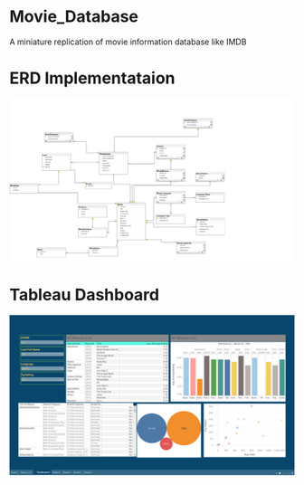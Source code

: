 # Movie_Database
A miniature replication of movie information database like IMDB

# ERD Implementataion
![Alt Text](https://github.com/singhsonali978/Movie_Database/blob/master/MDB.jpg)

# Tableau Dashboard
![Alt Text](https://github.com/singhsonali978/Movie_Database/blob/master/Tableau/MovieDB.png)

